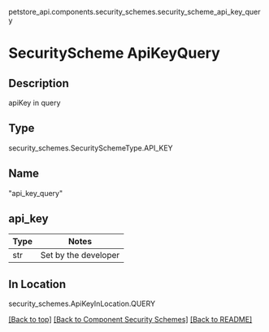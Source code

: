 petstore_api.components.security_schemes.security_scheme_api_key_query
# SecurityScheme ApiKeyQuery

## Description
apiKey in query

## Type
security_schemes.SecuritySchemeType.API_KEY

## Name
"api_key_query"

## api_key
Type | Notes
---- | ------
str  | Set by the developer

## In Location
security_schemes.ApiKeyInLocation.QUERY

[[Back to top]](#top) [[Back to Component Security Schemes]](../../../README.md#Component-SecuritySchemes) [[Back to README]](../../../README.md)
